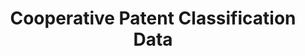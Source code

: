 ---
layout: default
bigquery: https://console.cloud.google.com/bigquery?p=patents-public-data&d=cpc&page=dataset
citation: '“Cooperative Patent Classification” by the EPO and USPTO, for public use. '
contributors: EPO, USPTO
cost: None
description: Cooperative Patent Classification Data contains the scheme and definitions
  of the Cooperative Patent Classification system for classifying patent documents.
  The CPC is the result of a partnership between the EPO and the USPTO in their joint
  effort to develop a common, internationally compatible classification system for
  technical documents, in particular patent publications, which will be used by both
  offices in the patent granting process
documentation: https://www.cooperativepatentclassification.org/cpcSchemeAndDefinitions
last_edit: Mon, 04 Apr 2022 19:07:06 GMT
location: https://www.cooperativepatentclassification.org/index
maintained_by: USPTO, EPO
schema_fields: '[''ipc_concordant'', ''ipcConcordant'', ''glossary'', ''synonyms'',
  ''limitingReferences'', ''dateRevised'', ''titlePart'', ''child_groups'', ''informativeReferences'',
  ''additional_only'', ''notAllocatable'', ''titleFull'', ''application_references'',
  ''parents'', ''definition'', ''applicationReferences'', ''symbol'', ''residual_references'',
  ''title_part'', ''title_full'', ''not_allocatable'', ''residualReferences'', ''level'',
  ''breakdown_code'', ''childGroups'', ''children'', ''informative_references'', ''breakdownCode'',
  ''status'', ''date_revised'', ''limiting_references'', ''sizeCache'']'
shortname: cooperative_patent_classification
tags:
- patents
- science
title: Cooperative Patent Classification Data
uuid: 984374a7-16e9-4b35-9445-458daceb01bf
---
